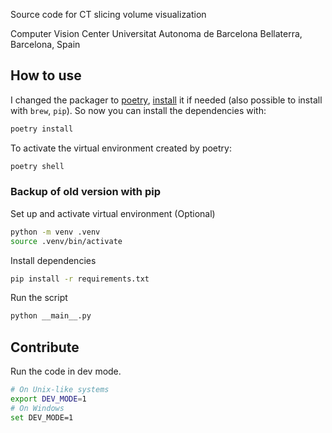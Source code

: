 Source code for CT slicing volume visualization

Computer Vision Center
Universitat Autonoma de Barcelona
Bellaterra, Barcelona, Spain

## How to use

I changed the packager to [poetry](https://python-poetry.org/), [install](https://python-poetry.org/docs/#installation) it if needed (also possible to install with `brew`, `pip`). So now you can install the dependencies with:

```bash
poetry install
```

To activate the virtual environment created by poetry:

```bash
poetry shell
```

### Backup of old version with pip

Set up and activate virtual environment (Optional)

```bash
python -m venv .venv
source .venv/bin/activate
```

Install dependencies

```bash
pip install -r requirements.txt
```

Run the script

```bash
python __main__.py
```

## Contribute

Run the code in dev mode.

```bash
# On Unix-like systems
export DEV_MODE=1
# On Windows
set DEV_MODE=1
```
